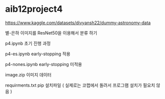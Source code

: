# aib12project4

https://www.kaggle.com/datasets/divyansh22/dummy-astronomy-data

별-은하 이미지를 ResNet50을 이용해서 분류 하기

p4.ipynb 초기 진행 과정

p4-es.ipynb early-stopping 적용

p4-nones.ipynb early-stopping 미적용

image.zip 이미지 데이터

requirments.txt pip 설치파일 ( 실제로는 코랩에서 돌려서 프로그램 설치가 필요치 않음 )
